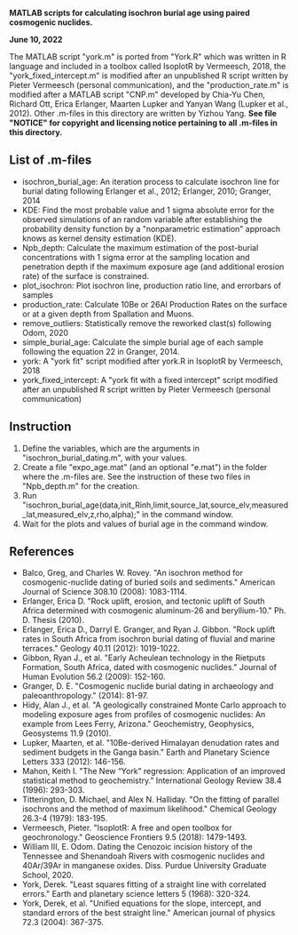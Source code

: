 **MATLAB scripts for calculating isochron burial age using paired cosmogenic nuclides.**

**June 10, 2022**

The MATLAB script "york.m" is ported from "York.R" which was written in R language and included in a toolbox called IsoplotR by Vermeesch, 2018, the "york_fixed_intercept.m" is modified after an unpublished R script written by Pieter Vermeesch (personal communication), and the "production_rate.m" is modified after a MATLAB script "CNP.m" developed by Chia-Yu Chen, Richard Ott, Erica Erlanger, Maarten Lupker and Yanyan Wang (Lupker et al., 2012). Other .m-files in this directory are written by Yizhou Yang. **See file "NOTICE" for copyright and licensing notice pertaining to all .m-files in this directory.**

## List of .m-files
 - isochron_burial_age: An iteration process to calculate isochron line for burial dating following Erlanger et al., 2012; Erlanger, 2010; Granger, 2014
 - KDE: Find the most probable value and 1 sigma absolute error for the observed simulations of an random variable after establishing the probability density function by a "nonparametric estimation" approach knows as kernel density estimation (KDE).
 - Npb_depth: Calculate the maximum estimation of the post-burial concentrations with 1 sigma error at the sampling location and penetration depth if the maximum exposure age (and additional erosion rate) of the surface is constrained.
 - plot_isochron: Plot isochron line, production ratio line, and errorbars of samples
 - production_rate: Calculate 10Be or 26Al Production Rates on the surface or at a given depth from Spallation and Muons.
 - remove_outliers: Statistically remove the reworked clast(s) following Odom, 2020
 - simple_burial_age: Calculate the simple burial age of each sample following the equation 22 in Granger, 2014.
 - york: A "york fit" script modified after york.R in IsoplotR by Vermeesch, 2018
 - york_fixed_intercept: A "york fit with a fixed intercept" script modified after an unpublished R script written by Pieter Vermeesch (personal communication)

## Instruction
 1. Define the variables, which are the arguments in "isochron_burial_dating.m", with your values.
 2. Create a file "expo_age.mat" (and an optional "e.mat") in the folder where the .m-files are. See the instruction of these two files in "Npb_depth.m" for the creation.
 3. Run "isochron_burial_age(data,init_Rinh,limit,source_lat,source_elv,measured_lat,measured_elv,z,rho,alpha);" in the command window.
 4. Wait for the plots and values of burial age in the command window.

## References
 - Balco, Greg, and Charles W. Rovey. "An isochron method for cosmogenic-nuclide dating of buried soils and sediments." American Journal of Science 308.10 (2008): 1083-1114.
 - Erlanger, Erica D. "Rock uplift, erosion, and tectonic uplift of South Africa determined with cosmogenic aluminum-26 and beryllium-10." Ph. D. Thesis (2010).
 - Erlanger, Erica D., Darryl E. Granger, and Ryan J. Gibbon. "Rock uplift rates in South Africa from isochron burial dating of fluvial and marine terraces." Geology 40.11 (2012): 1019-1022.
 - Gibbon, Ryan J., et al. "Early Acheulean technology in the Rietputs Formation, South Africa, dated with cosmogenic nuclides." Journal of Human Evolution 56.2 (2009): 152-160.
 - Granger, D. E. "Cosmogenic nuclide burial dating in archaeology and paleoanthropology." (2014): 81-97.
 - Hidy, Alan J., et al. "A geologically constrained Monte Carlo approach to modeling exposure ages from profiles of cosmogenic nuclides: An example from Lees Ferry, Arizona." Geochemistry, Geophysics, Geosystems 11.9 (2010).
 - Lupker, Maarten, et al. "10Be-derived Himalayan denudation rates and sediment budgets in the Ganga basin." Earth and Planetary Science Letters 333 (2012): 146-156.
 - Mahon, Keith I. "The New “York” regression: Application of an improved statistical method to geochemistry." International Geology Review 38.4 (1996): 293-303.
 - Titterington, D. Michael, and Alex N. Halliday. "On the fitting of parallel isochrons and the method of maximum likelihood." Chemical Geology 26.3-4 (1979): 183-195.
 - Vermeesch, Pieter. "IsoplotR: A free and open toolbox for geochronology." Geoscience Frontiers 9.5 (2018): 1479-1493.
 - William III, E. Odom. Dating the Cenozoic incision history of the Tennessee and Shenandoah Rivers with cosmogenic nuclides and 40Ar/39Ar in manganese oxides. Diss. Purdue University Graduate School, 2020.
 - York, Derek. "Least squares fitting of a straight line with correlated errors." Earth and planetary science letters 5 (1968): 320-324.
 - York, Derek, et al. "Unified equations for the slope, intercept, and standard errors of the best straight line." American journal of physics 72.3 (2004): 367-375.
